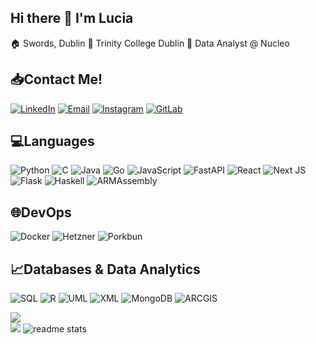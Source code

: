 ## Hi there 👋 I'm Lucia
:house: Swords, Dublin
:school: Trinity College Dublin
:office: Data Analyst @ Nucleo


## :inbox_tray:Contact Me!
[![LinkedIn](https://img.shields.io/badge/LinkedIn-0077B5?style=for-the-badge&logo=linkedin&logoColor=white)](https://www.linkedin.com/in/luciabrown17/)
[![Email](https://img.shields.io/badge/Gmail-333333?style=for-the-badge&logo=gmail&logoColor=red)](mailto:luciabrown1015@gmail.com)
[![Instagram](https://img.shields.io/badge/Instagram-FF0069?style=for-the-badge&logo=instagram&logoColor=white)](https://www.instagram.com/_luciabrown/)
[![GitLab](https://img.shields.io/badge/gitlab-FC6D26?style=for-the-badge&logo=gitlab&logoColor=white)](https://gitlab.scss.tcd.ie/brownlu)

## :computer:Languages
![Python](https://img.shields.io/badge/python-3670A0?style=for-the-badge&logo=python&logoColor=ffdd54) ![C](https://img.shields.io/badge/c-%2300599C.svg?style=for-the-badge&logo=c&logoColor=white) ![Java](https://img.shields.io/badge/java-%23ED8B00.svg?style=for-the-badge&logo=java&logoColor=white) ![Go](https://img.shields.io/badge/go-%2300ADD8.svg?style=for-the-badge&logo=go&logoColor=white) ![JavaScript](https://img.shields.io/badge/javascript-%23323330.svg?style=for-the-badge&logo=javascript&logoColor=%23F7DF1E) ![FastAPI](https://img.shields.io/badge/FastAPI-005571?style=for-the-badge&logo=fastapi) ![React](https://img.shields.io/badge/react-%2320232a.svg?style=for-the-badge&logo=react&logoColor=%2361DAFB) ![Next JS](https://img.shields.io/badge/NextJS-black?style=for-the-badge&logo=next.js&logoColor=white) ![Flask](https://img.shields.io/badge/Flask-3babc3?style=for-the-badge&logo=flask&logoColor=white) ![Haskell](https://img.shields.io/badge/Haskell-5D4F85?style=for-the-badge&logo=Haskell&logoColor=white) ![ARMAssembly](https://img.shields.io/badge/arm-0091BD?style=for-the-badge&logo=arm&logoColor=white) 

## 🌐DevOps
![Docker](https://img.shields.io/badge/Docker-%2496ED.svg?style=for-the-badge&logo=Docker&logoColor=white) ![Hetzner](https://img.shields.io/badge/Hetzner-d50c2d.svg?style=for-the-badge&logo=hetzner&logoColor=white) ![Porkbun](https://img.shields.io/badge/Porkbun-EF7878.svg?style=for-the-badge&logo=Porkbun&logoColor=white)

## :chart_with_upwards_trend:Databases & Data Analytics
![SQL](https://img.shields.io/badge/SQL-navy?style=for-the-badge&logo=sqlite&logoColor=white) ![R](https://img.shields.io/badge/R-276DC3?style=for-the-badge&logo=R&logoColor=white) ![UML](https://img.shields.io/badge/UML-FABD14?style=for-the-badge&logo=UML&logoColor=white) ![XML](https://img.shields.io/badge/XML-005FAD?style=for-the-badge&logo=XML&logoColor=white) ![MongoDB](https://img.shields.io/badge/MongoDB-%234ea94b.svg?style=for-the-badge&logo=mongodb&logoColor=white) ![ARCGIS](https://img.shields.io/badge/arcgis-2C7AC3?style=for-the-badge&logo=arcgis&logoColor=white) 

![](https://github-readme-streak-stats.herokuapp.com/?user=luciabrown&theme=radical&hide_border=false)<br/>
![](https://github-readme-stats.vercel.app/api/top-langs/?username=luciabrown&theme=radical&langs_count=8&hide_border=false&include_all_commits=false&count_private=false&layout=compact)
![readme stats](https://github-readme-stats.vercel.app/api?username=luciabrown&count_private=true&show_icons=true&theme=react&rank_icon=github&border_radius=10)

